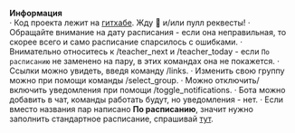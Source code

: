 **Информация**
\
· Код проекта лежит на [гитхабе](https://github.com/pashokitsme). Жду 🌟 и/или пулл реквесты!
· Обращайте внимание на дату расписания - если она неправильная, то скорее всего и само расписание спарсилось с ошибками.
· Внимательно относитесь к /teacher_next и /teacher_today - если `По расписанию` не заменено на пару, в этих командах она не покажется.
· Ссылки можно увидеть, введя команду /links.
· Изменить свою группу можно при помощи команды /select_group.
· Можно отключить/включить уведомления при помощи /toggle_notifications.
· Бота можно добавить в чат, команды работать будут, но уведомления - нет.
· Если вместо названия пар написано **По расписанию**, значит нужно заполнить стандартное расписание, спрашивай [тут](https://t.me/pashokitsme).